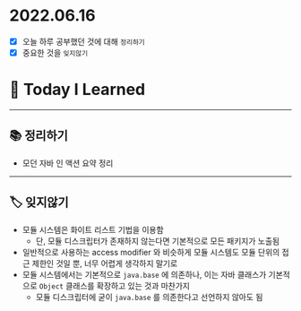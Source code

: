 # 2022.06.16

- [x]  오늘 하루 공부했던 것에 대해 `정리하기`
- [x]  중요한 것을 `잊지않기`

# 🚩 Today I Learned

---

## 📚 정리하기

- 모던 자바 인 액션 요약 정리

---

## 🏷 잊지않기

- 모듈 시스템은 화이트 리스트 기법을 이용함
    - 단, 모듈 디스크립터가 존재하지 않는다면 기본적으로 모든 패키지가 노출됨
- 일반적으로 사용하는 access modifier 와 비슷하게 모듈 시스템도 모듈 단위의 접근 제한인 것일 뿐, 너무 어렵게 생각하지 말기로
- 모듈 시스템에서는 기본적으로 `java.base` 에 의존하나,  이는 자바 클래스가 기본적으로 `Object` 클래스를 확장하고 있는 것과 마찬가지
    - 모듈 디스크립터에 굳이 `java.base` 를 의존한다고 선언하지 않아도 됨
